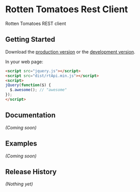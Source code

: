 # Rotten Tomatoes Rest Client

Rotten Tomatoes REST client

## Getting Started
Download the [production version][min] or the [development version][max].

[min]: https://raw.github.com/arvindr21/rtRestClient/master/dist/rtApi.min.js
[max]: https://raw.github.com/arvindr21/rtRestClient/master/dist/rtApi.js

In your web page:

```html
<script src="jquery.js"></script>
<script src="dist/rtApi.min.js"></script>
<script>
jQuery(function($) {
  $.awesome(); // "awesome"
});
</script>
```

## Documentation
_(Coming soon)_

## Examples
_(Coming soon)_

## Release History
_(Nothing yet)_
